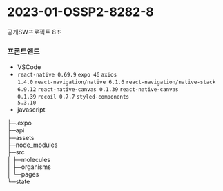 # 2023-01-OSSP2-8282-8
공개SW프로젝트 8조

### 프론트엔드
* VSCode
* <code>react-native 0.69.9</code> <code>expo 46</code> <code>axios 1.4.0</code> <code>react-navigation/native 6.1.6</code> <code>react-navigation/native-stack 6.9.12</code> <code>react-native-canvas 0.1.39</code> <code>react-native-canvas 0.1.39</code> <code>recoil 0.7.7</code> <code>styled-components 5.3.10</code>
* javascript

├─.expo  
├─api  
├─assets  
├─node_modules  
├─src  
│  ├─molecules  
│  ├─organisms  
│  └─pages  
└─state  
